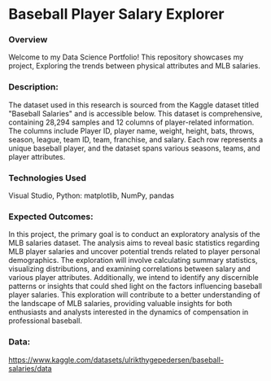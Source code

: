 # Baseball Player Salary Explorer

### Overview
Welcome to my Data Science Portfolio! This repository showcases my project, Exploring the trends between physical attributes and MLB salaries.

### Description:
The dataset used in this research is sourced from the Kaggle dataset titled "Baseball Salaries" and is accessible below. This dataset is comprehensive, containing 28,294 samples and 12 columns of player-related information. The columns include Player ID, player name, weight, height, bats, throws, season, league, team ID, team, franchise, and salary. Each row represents a unique baseball player, and the dataset spans various seasons, teams, and player attributes.

### Technologies Used
Visual Studio, Python: matplotlib, NumPy, pandas

### Expected Outcomes:
In this project, the primary goal is to conduct an exploratory analysis of the MLB salaries dataset. The analysis aims to reveal basic statistics regarding MLB player salaries and uncover potential trends related to player personal demographics. The exploration will involve calculating summary statistics, visualizing distributions, and examining correlations between salary and various player attributes. Additionally, we intend to identify any discernible patterns or insights that could shed light on the factors influencing baseball player salaries. This exploration will contribute to a better understanding of the landscape of MLB salaries, providing valuable insights for both enthusiasts and analysts interested in the dynamics of compensation in professional baseball.

### Data:
https://www.kaggle.com/datasets/ulrikthygepedersen/baseball-salaries/data
